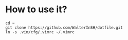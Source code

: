 How to use it?
===

```
cd ~
git clone https://github.com/WalterInSH/dotfile.git
ln -s .vim/cfg/.vimrc ~/.vimrc
```
